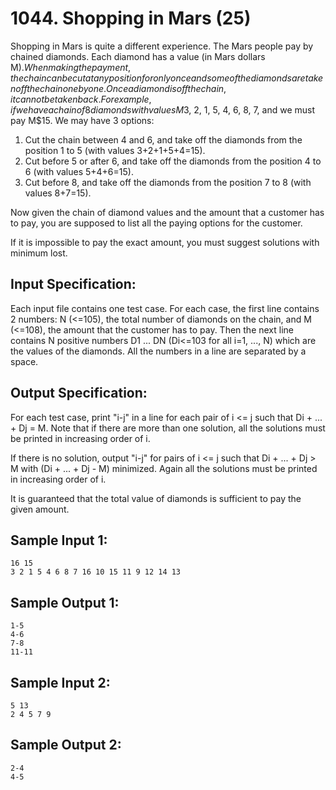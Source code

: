 # 1044. Shopping in Mars (25)

Shopping in Mars is quite a different experience. The Mars people pay by chained diamonds. Each diamond has a value (in Mars dollars M$). When making the payment, the chain can be cut at any position for only once and some of the diamonds are taken off the chain one by one. Once a diamond is off the chain, it cannot be taken back. For example, if we have a chain of 8 diamonds with values M$3, 2, 1, 5, 4, 6, 8, 7, and we must pay M$15. We may have 3 options:

1. Cut the chain between 4 and 6, and take off the diamonds from the position 1 to 5 (with values 3+2+1+5+4=15).  
2. Cut before 5 or after 6, and take off the diamonds from the position 4 to 6 (with values 5+4+6=15).  
3. Cut before 8, and take off the diamonds from the position 7 to 8 (with values 8+7=15).  

Now given the chain of diamond values and the amount that a customer has to pay, you are supposed to list all the paying options for the customer.  

If it is impossible to pay the exact amount, you must suggest solutions with minimum lost.   

## Input Specification:

Each input file contains one test case. For each case, the first line contains 2 numbers: N (<=105), the total number of diamonds on the chain, and M (<=108), the amount that the customer has to pay. Then the next line contains N positive numbers D1 ... DN (Di<=103 for all i=1, ..., N) which are the values of the diamonds. All the numbers in a line are separated by a space.

## Output Specification:

For each test case, print "i-j" in a line for each pair of i <= j such that Di + ... + Dj = M. Note that if there are more than one solution, all the solutions must be printed in increasing order of i.  
  
If there is no solution, output "i-j" for pairs of i <= j such that Di + ... + Dj > M with (Di + ... + Dj - M) minimized. Again all the solutions must be printed in increasing order of i.
  
It is guaranteed that the total value of diamonds is sufficient to pay the given amount.  

## Sample Input 1:

```
16 15
3 2 1 5 4 6 8 7 16 10 15 11 9 12 14 13
```

## Sample Output 1:

```
1-5
4-6
7-8
11-11
```

## Sample Input 2:

```
5 13
2 4 5 7 9
```

## Sample Output 2:

```
2-4
4-5
```